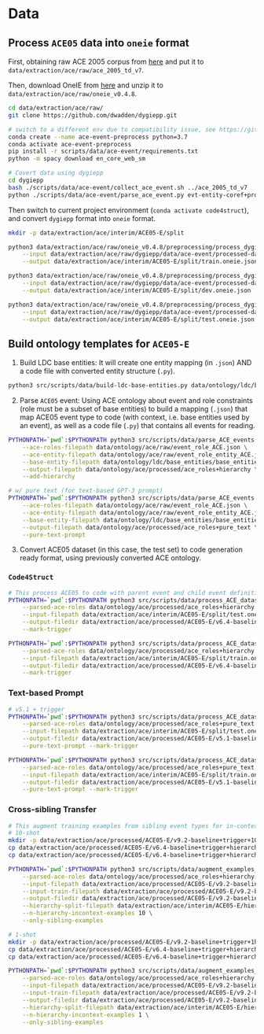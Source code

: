 # Data

## Process `ACE05` data into `oneie` format

First, obtaining raw ACE 2005 corpus from [here](https://catalog.ldc.upenn.edu/LDC2006T06) and put it to `data/extraction/ace/raw/ace_2005_td_v7`.

Then, download OneIE from [here](http://blender.cs.illinois.edu/software/oneie/) and unzip it to `data/extraction/ace/raw/oneie_v0.4.8`.

```bash
cd data/extraction/ace/raw/
git clone https://github.com/dwadden/dygiepp.git

# switch to a different env due to compatibility issue, see https://github.com/dwadden/dygiepp#creating-the-dataset-1
conda create --name ace-event-preprocess python=3.7
conda activate ace-event-preprocess
pip install -r scripts/data/ace-event/requirements.txt
python -m spacy download en_core_web_sm

# Covert data using dygiepp
cd dygiepp 
bash ./scripts/data/ace-event/collect_ace_event.sh ../ace_2005_td_v7
python ./scripts/data/ace-event/parse_ace_event.py evt-entity-coref+pronouns --include_event_coreference --include_pronouns --include_entity_coreference
```

Then switch to current project environment (`conda activate code4struct`), and convert `dygiepp` format into `oneie` format.

```bash
mkdir -p data/extraction/ace/interim/ACE05-E/split

python3 data/extraction/ace/raw/oneie_v0.4.8/preprocessing/process_dygiepp.py \
    --input data/extraction/ace/raw/dygiepp/data/ace-event/processed-data/evt-entity-coref+pronouns/json/train.json \
    --output data/extraction/ace/interim/ACE05-E/split/train.oneie.json

python3 data/extraction/ace/raw/oneie_v0.4.8/preprocessing/process_dygiepp.py \
    --input data/extraction/ace/raw/dygiepp/data/ace-event/processed-data/evt-entity-coref+pronouns/json/dev.json \
    --output data/extraction/ace/interim/ACE05-E/split/dev.oneie.json

python3 data/extraction/ace/raw/oneie_v0.4.8/preprocessing/process_dygiepp.py \
    --input data/extraction/ace/raw/dygiepp/data/ace-event/processed-data/evt-entity-coref+pronouns/json/test.json \
    --output data/extraction/ace/interim/ACE05-E/split/test.oneie.json
```

## Build ontology templates for `ACE05-E`

1. Build LDC base entities: It will create one entity mapping (in `.json`) AND a code file with converted entity structure (`.py`).

```bash
python3 src/scripts/data/build-ldc-base-entities.py data/ontology/ldc/base_entities/base_entities
```

2. Parse `ACE05` event: Using ACE ontology about event and role constraints (role must be a subset of base entities) to build a mapping (`.json`) that map ACE05 event type to code (with context, i.e. base entities used by an event), as well as a code file (`.py`) that contains all events for reading.

```bash
PYTHONPATH=`pwd`:$PYTHONPATH python3 src/scripts/data/parse_ACE_events.py \
    --ace-roles-filepath data/ontology/ace/raw/event_role_ACE.json \
    --ace-entity-filepath data/ontology/ace/raw/event_role_entity_ACE.json \
    --base-entity-filepath data/ontology/ldc/base_entities/base_entities.json \
    --output-filepath data/ontology/ace/processed/ace_roles+hierarchy \
    --add-hierarchy

# w/ pure text (for text-based GPT-3 prompt)
PYTHONPATH=`pwd`:$PYTHONPATH python3 src/scripts/data/parse_ACE_events.py \
    --ace-roles-filepath data/ontology/ace/raw/event_role_ACE.json \
    --ace-entity-filepath data/ontology/ace/raw/event_role_entity_ACE.json \
    --base-entity-filepath data/ontology/ldc/base_entities/base_entities.json \
    --output-filepath data/ontology/ace/processed/ace_roles+pure_text \
    --pure-text-prompt
```

3. Convert ACE05 dataset (in this case, the test set) to code generation ready format, using previously converted ACE ontology.

### `Code4Struct`
```bash
# This process ACE05 to code with parent event and child event definitions
PYTHONPATH=`pwd`:$PYTHONPATH python3 src/scripts/data/process_ACE_dataset.py \
    --parsed-ace-roles data/ontology/ace/processed/ace_roles+hierarchy.json \
    --input-filepath data/extraction/ace/interim/ACE05-E/split/test.oneie.json \
    --output-filedir data/extraction/ace/processed/ACE05-E/v6.4-baseline+trigger+hierarchy/ \
    --mark-trigger

PYTHONPATH=`pwd`:$PYTHONPATH python3 src/scripts/data/process_ACE_dataset.py \
    --parsed-ace-roles data/ontology/ace/processed/ace_roles+hierarchy.json \
    --input-filepath data/extraction/ace/interim/ACE05-E/split/train.oneie.json \
    --output-filedir data/extraction/ace/processed/ACE05-E/v6.4-baseline+trigger+hierarchy/ \
    --mark-trigger
```

### Text-based Prompt

```bash
# v5.1 + trigger
PYTHONPATH=`pwd`:$PYTHONPATH python3 src/scripts/data/process_ACE_dataset.py \
    --parsed-ace-roles data/ontology/ace/processed/ace_roles+pure_text.json \
    --input-filepath data/extraction/ace/interim/ACE05-E/split/test.oneie.json \
    --output-filedir data/extraction/ace/processed/ACE05-E/v5.1-baseline+puretext+trigger/ \
    --pure-text-prompt --mark-trigger

PYTHONPATH=`pwd`:$PYTHONPATH python3 src/scripts/data/process_ACE_dataset.py \
    --parsed-ace-roles data/ontology/ace/processed/ace_roles+pure_text.json \
    --input-filepath data/extraction/ace/interim/ACE05-E/split/train.oneie.json \
    --output-filedir data/extraction/ace/processed/ACE05-E/v5.1-baseline+puretext+trigger/ \
    --pure-text-prompt --mark-trigger
```

### Cross-sibling Transfer
```bash
# This augment training examples from sibling event types for in-context learning
# 10-shot
mkdir -p data/extraction/ace/processed/ACE05-E/v9.2-baseline+trigger+10hierarchyexample+siblingonly/
cp data/extraction/ace/processed/ACE05-E/v6.4-baseline+trigger+hierarchy/test.jsonl data/extraction/ace/processed/ACE05-E/v9.2-baseline+trigger+10hierarchyexample+siblingonly/test.preprocess.jsonl
cp data/extraction/ace/processed/ACE05-E/v6.4-baseline+trigger+hierarchy/train.jsonl data/extraction/ace/processed/ACE05-E/v9.2-baseline+trigger+10hierarchyexample+siblingonly/train.preprocess.jsonl

PYTHONPATH=`pwd`:$PYTHONPATH python3 src/scripts/data/augment_examples_to_processed_ACE.py \
    --parsed-ace-roles data/ontology/ace/processed/ace_roles+hierarchy.json \
    --input-filepath data/extraction/ace/processed/ACE05-E/v9.2-baseline+trigger+10hierarchyexample+siblingonly/test.preprocess.jsonl \
    --input-train-filepath data/extraction/ace/processed/ACE05-E/v9.2-baseline+trigger+10hierarchyexample+siblingonly/train.preprocess.jsonl \
    --output-filedir data/extraction/ace/processed/ACE05-E/v9.2-baseline+trigger+10hierarchyexample+siblingonly/ \
    --hierarchy-split-filepath data/extraction/ace/interim/ACE05-E/hierarchy-split/train_test_hierarchy.json \
    --n-hierarchy-incontext-examples 10 \
    --only-sibling-examples

# 1-shot
mkdir -p data/extraction/ace/processed/ACE05-E/v9.2-baseline+trigger+1hierarchyexample+siblingonly/
cp data/extraction/ace/processed/ACE05-E/v6.4-baseline+trigger+hierarchy/test.jsonl data/extraction/ace/processed/ACE05-E/v9.2-baseline+trigger+1hierarchyexample+siblingonly/test.preprocess.jsonl
cp data/extraction/ace/processed/ACE05-E/v6.4-baseline+trigger+hierarchy/train.jsonl data/extraction/ace/processed/ACE05-E/v9.2-baseline+trigger+1hierarchyexample+siblingonly/train.preprocess.jsonl

PYTHONPATH=`pwd`:$PYTHONPATH python3 src/scripts/data/augment_examples_to_processed_ACE.py \
    --parsed-ace-roles data/ontology/ace/processed/ace_roles+hierarchy.json \
    --input-filepath data/extraction/ace/processed/ACE05-E/v9.2-baseline+trigger+1hierarchyexample+siblingonly/test.preprocess.jsonl \
    --input-train-filepath data/extraction/ace/processed/ACE05-E/v9.2-baseline+trigger+1hierarchyexample+siblingonly/train.preprocess.jsonl \
    --output-filedir data/extraction/ace/processed/ACE05-E/v9.2-baseline+trigger+1hierarchyexample+siblingonly/ \
    --hierarchy-split-filepath data/extraction/ace/interim/ACE05-E/hierarchy-split/train_test_hierarchy.json \
    --n-hierarchy-incontext-examples 1 \
    --only-sibling-examples
```

